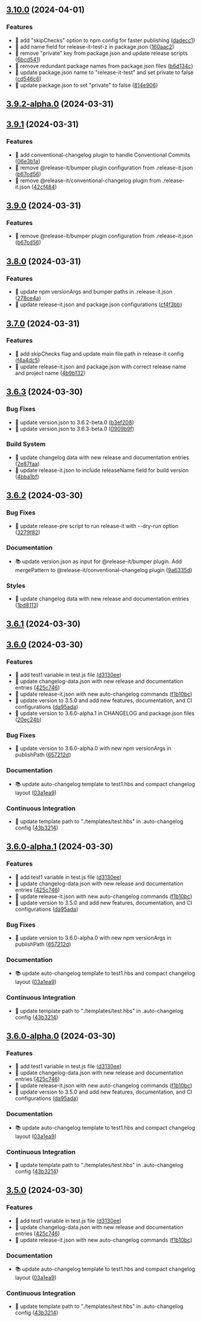

## [3.10.0](https://github.com/Ru1ers/release-it-test/compare/3.9.2-alpha.0...3.10.0) (2024-04-01)


### Features

* 🚀 add "skipChecks" option to npm config for faster publishing ([dadecc1](https://github.com/Ru1ers/release-it-test/commit/dadecc10a02f82a4ebf6995337c1d0f89f0b9534))
* 🚀 add name field for release-it-test-z in package.json ([160aac2](https://github.com/Ru1ers/release-it-test/commit/160aac202fa8e0b65b899ec78fbc19b4032656b3))
* 🚀 remove "private" key from package.json and update release scripts ([6bcd541](https://github.com/Ru1ers/release-it-test/commit/6bcd5417c4a967fd44ffa00f4aa39ede80a3c424))
* 🚀 remove redundant package names from package.json files ([b6d134c](https://github.com/Ru1ers/release-it-test/commit/b6d134c2e35b2d566b33e3610a30688cf3d068e5))
* 🚀 update package.json name to "release-it-test" and set private to false ([cd546c6](https://github.com/Ru1ers/release-it-test/commit/cd546c6342628221765a8b2260ca283875a8189b))
* 🚀 update package.json to set "private" to false ([814e906](https://github.com/Ru1ers/release-it-test/commit/814e906963de3db20e9c5591e4c6f5119009522d))

## [3.9.2-alpha.0](https://github.com/Ru1ers/release-it-test/compare/3.9.1...3.9.2-alpha.0) (2024-03-31)

## [3.9.1](https://github.com/Ru1ers/release-it-test/compare/3.8.0...3.9.1) (2024-03-31)


### Features

* 🚀 add conventional-changelog plugin to handle Conventional Commits ([06e3b1a](https://github.com/Ru1ers/release-it-test/commit/06e3b1af20a4eefe5921d0433c9b403cd3b411b3))
* 🚀 remove @release-it/bumper plugin configuration from .release-it.json ([b67cd56](https://github.com/Ru1ers/release-it-test/commit/b67cd564cbdcc786a613e52bbcb030286c104905))
* 🚀 remove @release-it/conventional-changelog plugin from .release-it.json ([42cf484](https://github.com/Ru1ers/release-it-test/commit/42cf4844f3384168e4f0bad43b0ea0642fbb45b0))

## [3.9.0](https://github.com/Ru1ers/release-it-test/compare/3.8.0...3.9.0) (2024-03-31)


### Features

* 🚀 remove @release-it/bumper plugin configuration from .release-it.json ([b67cd56](https://github.com/Ru1ers/release-it-test/commit/b67cd564cbdcc786a613e52bbcb030286c104905))

## [3.8.0](https://github.com/Ru1ers/release-it-test/compare/3.7.0...3.8.0) (2024-03-31)


### Features

* 🚀 update npm versionArgs and bumper paths in .release-it.json ([278ce4a](https://github.com/Ru1ers/release-it-test/commit/278ce4acbc19d58bc2f9db9cdde801c2fd7e4931))
* 🚀 update release-it.json and package.json configurations ([cf4f3bb](https://github.com/Ru1ers/release-it-test/commit/cf4f3bb3fb5f17a61d68a945acb71852add55610))

## [3.7.0](https://github.com/Ru1ers/release-it-test/compare/3.6.3...3.7.0) (2024-03-31)


### Features

* 🚀 add skipChecks flag and update main file path in release-it config ([f4a4dc5](https://github.com/Ru1ers/release-it-test/commit/f4a4dc5089088436cf326a15170542db081ba43f))
* 🚀 update release-it.json and package.json with correct release name and project name ([4b9b132](https://github.com/Ru1ers/release-it-test/commit/4b9b1325ad4883db390299759628043a41bcc7b5))

## [3.6.3](https://github.com/Ru1ers/release-it-test/compare/3.6.2...3.6.3) (2024-03-30)


### Bug Fixes

* 🧩 update version.json to 3.6.2-beta.0 ([b3ef208](https://github.com/Ru1ers/release-it-test/commit/b3ef208a6146c79ea59c69b14a7306a55153f3b4))
* 🧩 update version.json to 3.6.3-beta.0 ([0909b9f](https://github.com/Ru1ers/release-it-test/commit/0909b9f073f1d0f3b9d9d3f6118e9a391d3c3c8a))


### Build System

* 🔨 update changelog data with new release and documentation entries ([2e87faa](https://github.com/Ru1ers/release-it-test/commit/2e87faaaf8f2f07759cec1dcd48a164897640aed))
* 🔨 update release-it.json to include releaseName field for build version ([4bba1bf](https://github.com/Ru1ers/release-it-test/commit/4bba1bf07ff76ea251c306c3b2b2b2c240556305))

## [3.6.2](https://github.com/Ru1ers/release-it-test/compare/3.6.1...3.6.2) (2024-03-30)


### Bug Fixes

* 🧩 update release-pre script to run release-it with --dry-run option ([3279f82](https://github.com/Ru1ers/release-it-test/commit/3279f82333708e7a91a7aae349672edf07147fba))


### Documentation

* 📚 update version.json as input for @release-it/bumper plugin. Add mergePattern to @release-it/conventional-changelog plugin ([9a6335d](https://github.com/Ru1ers/release-it-test/commit/9a6335d0bfbc980d7eea2006fd5c4667a97aefbc))


### Styles

* 🎨 update changelog data with new release and documentation entries ([1bd8113](https://github.com/Ru1ers/release-it-test/commit/1bd811302aa9147b6f085031d94995aff2c7c0e8))

## [3.6.1](https://github.com/Ru1ers/release-it-test/compare/3.6.0...3.6.1) (2024-03-30)

## [3.6.0](https://github.com/Ru1ers/release-it-test/compare/3.4.0...3.6.0) (2024-03-30)


### Features

* 🚀 add test1 variable in test.js file ([d3130ee](https://github.com/Ru1ers/release-it-test/commit/d3130eeb0b41ffbdfeeee01b6daae3b0d964b18d))
* 🚀 update changelog-data.json with new release and documentation entries ([425c746](https://github.com/Ru1ers/release-it-test/commit/425c746b7f9dae46c0a861dd1d6fb95c2753b1e4))
* 🚀 update release-it.json with new auto-changelog commands ([f1b10bc](https://github.com/Ru1ers/release-it-test/commit/f1b10bcb41fc4480e2649ac7352f4f95c6ce6918))
* 🚀 update version to 3.5.0 and add new features, documentation, and CI configurations ([da95ada](https://github.com/Ru1ers/release-it-test/commit/da95ada6f551871fd9db0bbcab80fd462979f97e))
* 🚀 update version to 3.6.0-alpha.1 in CHANGELOG and package.json files ([20ec24b](https://github.com/Ru1ers/release-it-test/commit/20ec24bb8fb0089da54922bd09affed150f1bf06))


### Bug Fixes

* 🧩 update version to 3.6.0-alpha.0 with new npm versionArgs in publishPath ([657212d](https://github.com/Ru1ers/release-it-test/commit/657212d36b528cbb29f6b41075e055fbbaadc6a4))


### Documentation

* 📚 update auto-changelog template to test1.hbs and compact changelog layout ([03a1ea9](https://github.com/Ru1ers/release-it-test/commit/03a1ea99deec91259ca9ab868af62063bbbfc01c))


### Continuous Integration

* 🎡 update template path to "./templates/test.hbs" in .auto-changelog config ([43b3214](https://github.com/Ru1ers/release-it-test/commit/43b321441fa77980d4185f1900cc3e1dd806f594))

## [3.6.0-alpha.1](https://github.com/Ru1ers/release-it-test/compare/3.4.0...3.6.0-alpha.1) (2024-03-30)


### Features

* 🚀 add test1 variable in test.js file ([d3130ee](https://github.com/Ru1ers/release-it-test/commit/d3130eeb0b41ffbdfeeee01b6daae3b0d964b18d))
* 🚀 update changelog-data.json with new release and documentation entries ([425c746](https://github.com/Ru1ers/release-it-test/commit/425c746b7f9dae46c0a861dd1d6fb95c2753b1e4))
* 🚀 update release-it.json with new auto-changelog commands ([f1b10bc](https://github.com/Ru1ers/release-it-test/commit/f1b10bcb41fc4480e2649ac7352f4f95c6ce6918))
* 🚀 update version to 3.5.0 and add new features, documentation, and CI configurations ([da95ada](https://github.com/Ru1ers/release-it-test/commit/da95ada6f551871fd9db0bbcab80fd462979f97e))


### Bug Fixes

* 🧩 update version to 3.6.0-alpha.0 with new npm versionArgs in publishPath ([657212d](https://github.com/Ru1ers/release-it-test/commit/657212d36b528cbb29f6b41075e055fbbaadc6a4))


### Documentation

* 📚 update auto-changelog template to test1.hbs and compact changelog layout ([03a1ea9](https://github.com/Ru1ers/release-it-test/commit/03a1ea99deec91259ca9ab868af62063bbbfc01c))


### Continuous Integration

* 🎡 update template path to "./templates/test.hbs" in .auto-changelog config ([43b3214](https://github.com/Ru1ers/release-it-test/commit/43b321441fa77980d4185f1900cc3e1dd806f594))

## [3.6.0-alpha.0](https://github.com/Ru1ers/release-it-test/compare/3.4.0...3.6.0-alpha.0) (2024-03-30)


### Features

* 🚀 add test1 variable in test.js file ([d3130ee](https://github.com/Ru1ers/release-it-test/commit/d3130eeb0b41ffbdfeeee01b6daae3b0d964b18d))
* 🚀 update changelog-data.json with new release and documentation entries ([425c746](https://github.com/Ru1ers/release-it-test/commit/425c746b7f9dae46c0a861dd1d6fb95c2753b1e4))
* 🚀 update release-it.json with new auto-changelog commands ([f1b10bc](https://github.com/Ru1ers/release-it-test/commit/f1b10bcb41fc4480e2649ac7352f4f95c6ce6918))
* 🚀 update version to 3.5.0 and add new features, documentation, and CI configurations ([da95ada](https://github.com/Ru1ers/release-it-test/commit/da95ada6f551871fd9db0bbcab80fd462979f97e))


### Documentation

* 📚 update auto-changelog template to test1.hbs and compact changelog layout ([03a1ea9](https://github.com/Ru1ers/release-it-test/commit/03a1ea99deec91259ca9ab868af62063bbbfc01c))


### Continuous Integration

* 🎡 update template path to "./templates/test.hbs" in .auto-changelog config ([43b3214](https://github.com/Ru1ers/release-it-test/commit/43b321441fa77980d4185f1900cc3e1dd806f594))

## [3.5.0](https://github.com/Ru1ers/release-it-test/compare/3.4.0...3.5.0) (2024-03-30)


### Features

* 🚀 add test1 variable in test.js file ([d3130ee](https://github.com/Ru1ers/release-it-test/commit/d3130eeb0b41ffbdfeeee01b6daae3b0d964b18d))
* 🚀 update changelog-data.json with new release and documentation entries ([425c746](https://github.com/Ru1ers/release-it-test/commit/425c746b7f9dae46c0a861dd1d6fb95c2753b1e4))
* 🚀 update release-it.json with new auto-changelog commands ([f1b10bc](https://github.com/Ru1ers/release-it-test/commit/f1b10bcb41fc4480e2649ac7352f4f95c6ce6918))


### Documentation

* 📚 update auto-changelog template to test1.hbs and compact changelog layout ([03a1ea9](https://github.com/Ru1ers/release-it-test/commit/03a1ea99deec91259ca9ab868af62063bbbfc01c))


### Continuous Integration

* 🎡 update template path to "./templates/test.hbs" in .auto-changelog config ([43b3214](https://github.com/Ru1ers/release-it-test/commit/43b321441fa77980d4185f1900cc3e1dd806f594))

<!-- 此文件只用于github的release日志，内容为自动生成 -->
